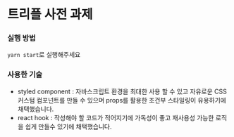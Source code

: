 # 트리플 사전 과제

### 실행 방법
`yarn start`로 실행해주세요


### 사용한 기술
- styled component : 자바스크립트 환경을 최대한 사용 할 수 있고 자유로운 CSS 커스텀 컴포넌트를 만들 수 있으며 props를 활용한 조건부 스타일링이 유용하기에 채택했습니다.
- react hook : 작성해야 할 코드가 적어지기에 가독성이 좋고 재사용성 가능한 로직을 쉽게 만들수 있기에 채택했습니다.

